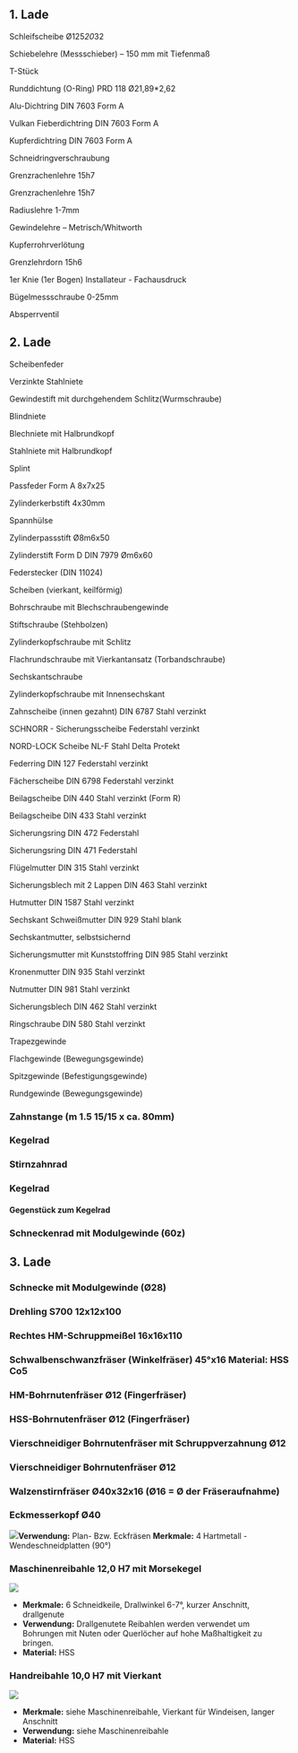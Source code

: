 
## 1. Lade 
Schleifscheibe Ø125*20*32

Schiebelehre (Messschieber) – 150 mm mit Tiefenmaß

T-Stück

Runddichtung (O-Ring) PRD 118 Ø21,89*2,62

Alu-Dichtring DIN 7603 Form A

Vulkan Fieberdichtring DIN 7603 Form A

Kupferdichtring DIN 7603 Form A

Schneidringverschraubung

Grenzrachenlehre 15h7

Grenzrachenlehre 15h7

Radiuslehre 1-7mm

Gewindelehre – Metrisch/Whitworth

Kupferrohrverlötung

Grenzlehrdorn 15h6

1er Knie (1er Bogen) Installateur - Fachausdruck

Bügelmessschraube 0-25mm

Absperrventil


## 2. Lade 
Scheibenfeder

Verzinkte Stahlniete

Gewindestift mit durchgehendem Schlitz(Wurmschraube)

Blindniete

Blechniete mit Halbrundkopf

Stahlniete mit Halbrundkopf

Splint

Passfeder Form A 8x7x25

Zylinderkerbstift 4x30mm

Spannhülse

Zylinderpassstift Ø8m6x50

Zylinderstift Form D DIN 7979 Øm6x60

Federstecker (DIN 11024)

Scheiben (vierkant, keilförmig)

Bohrschraube mit Blechschraubengewinde

Stiftschraube (Stehbolzen)

Zylinderkopfschraube mit Schlitz

Flachrundschraube mit Vierkantansatz (Torbandschraube)

Sechskantschraube

Zylinderkopfschraube mit Innensechskant

Zahnscheibe (innen gezahnt) DIN 6787 Stahl verzinkt

SCHNORR - Sicherungsscheibe Federstahl verzinkt

NORD-LOCK Scheibe NL-F Stahl Delta Protekt

Federring DIN 127 Federstahl verzinkt

Fächerscheibe DIN 6798 Federstahl verzinkt

Beilagscheibe DIN 440 Stahl verzinkt (Form R)

Beilagscheibe DIN 433 Stahl verzinkt

Sicherungsring DIN 472 Federstahl

Sicherungsring DIN 471 Federstahl

Flügelmutter DIN 315 Stahl verzinkt

Sicherungsblech mit 2 Lappen DIN 463 Stahl verzinkt

Hutmutter DIN 1587 Stahl verzinkt

Sechskant Schweißmutter DIN 929 Stahl blank

Sechskantmutter, selbstsichernd

Sicherungsmutter mit Kunststoffring DIN 985 Stahl verzinkt

Kronenmutter DIN 935 Stahl verzinkt

Nutmutter DIN 981 Stahl verzinkt

Sicherungsblech DIN 462 Stahl verzinkt

Ringschraube DIN 580 Stahl verzinkt

Trapezgewinde

Flachgewinde (Bewegungsgewinde)

Spitzgewinde (Befestigungsgewinde)

Rundgewinde (Bewegungsgewinde)

### **Zahnstange (m 1.5 15/15 x ca. 80mm)** 

### **Kegelrad** 

### **Stirnzahnrad** 

### **Kegelrad** 

#### Gegenstück zum Kegelrad

### **Schneckenrad mit Modulgewinde  (60z)** 

## 3. Lade

### **Schnecke mit Modulgewinde  (Ø28)** 

### **Drehling S700 12x12x100** 

### **Rechtes HM-Schruppmeißel 16x16x110** 

### **Schwalbenschwanzfräser (Winkelfräser) 45°x16 Material:**  HSS Co5

### **HM-Bohrnutenfräser Ø12 (Fingerfräser)** 

### **HSS-Bohrnutenfräser Ø12 (Fingerfräser)** 

### **Vierschneidiger Bohrnutenfräser mit Schruppverzahnung Ø12** 

### **Vierschneidiger Bohrnutenfräser Ø12** 

### **Walzenstirnfräser Ø40x32x16 (Ø16 = Ø der Fräseraufnahme)** 

### **Eckmesserkopf Ø40** 

![](Aspose.Words.b4a8300f-23a2-4d37-956d-46ad73133268.075.png)**Verwendung:**  Plan-  Bzw. Eckfräsen 
**Merkmale:**  4 Hartmetall - Wendeschneidplatten  (90°) 

### **Maschinenreibahle 12,0 H7 mit Morsekegel** 

![](Aspose.Words.b4a8300f-23a2-4d37-956d-46ad73133268.076.png)


- **Merkmale:**  6 Schneidkeile,  Drallwinkel 6-7°, kurzer  Anschnitt, drallgenute
- **Verwendung:**  Drallgenutete Reibahlen werden verwendet um Bohrungen mit Nuten oder Querlöcher auf hohe Maßhaltigkeit zu bringen.  
- **Material:**  HSS 

### **Handreibahle 10,0 H7 mit Vierkant** 

![](Aspose.Words.b4a8300f-23a2-4d37-956d-46ad73133268.077.png)

- **Merkmale:**  siehe Maschinenreibahle, Vierkant für Windeisen, langer Anschnitt 
- **Verwendung:**  siehe Maschinenreibahle 
- **Material:**  HSS 